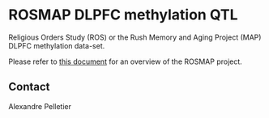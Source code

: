 # ROSMAP DLPFC methylation QTL

Religious Orders Study (ROS) or the Rush Memory and Aging Project (MAP) DLPFC methylation data-set. 

Please refer to [this document](../study_info/ROSMAP.md) for an overview of the ROSMAP project.

## Contact

Alexandre Pelletier